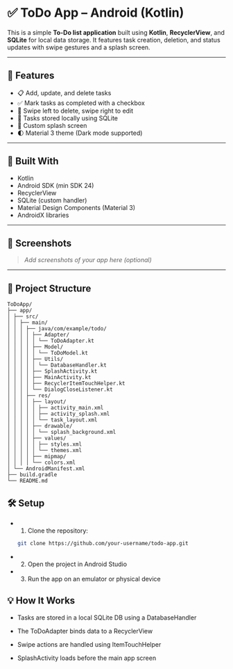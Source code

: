 # ✅ ToDo App – Android (Kotlin)

This is a simple **To-Do list application** built using **Kotlin**, **RecyclerView**, and **SQLite** for local data storage. It features task creation, deletion, and status updates with swipe gestures and a splash screen.

---

## 🚀 Features

- 📋 Add, update, and delete tasks
- ✅ Mark tasks as completed with a checkbox
- 🔄 Swipe left to delete, swipe right to edit
- 💾 Tasks stored locally using SQLite
- 🎨 Custom splash screen
- 🌓 Material 3 theme (Dark mode supported)

---

## 🧰 Built With

- Kotlin
- Android SDK (min SDK 24)
- RecyclerView
- SQLite (custom handler)
- Material Design Components (Material 3)
- AndroidX libraries

---

## 📸 Screenshots

> _Add screenshots of your app here (optional)_

---

## 📂 Project Structure
```
ToDoApp/
├── app/
│ ├── src/
│ │ ├── main/
│ │ │ ├── java/com/example/todo/
│ │ │ │ ├── Adapter/
│ │ │ │ │ └── ToDoAdapter.kt
│ │ │ │ ├── Model/
│ │ │ │ │ └── ToDoModel.kt
│ │ │ │ ├── Utils/
│ │ │ │ │ └── DatabaseHandler.kt
│ │ │ │ ├── SplashActivity.kt
│ │ │ │ ├── MainActivity.kt
│ │ │ │ ├── RecyclerItemTouchHelper.kt
│ │ │ │ └── DialogCloseListener.kt
│ │ │ ├── res/
│ │ │ │ ├── layout/
│ │ │ │ │ ├── activity_main.xml
│ │ │ │ │ ├── activity_splash.xml
│ │ │ │ │ └── task_layout.xml
│ │ │ │ ├── drawable/
│ │ │ │ │ └── splash_background.xml
│ │ │ │ ├── values/
│ │ │ │ │ ├── styles.xml
│ │ │ │ │ └── themes.xml
│ │ │ │ ├── mipmap/
│ │ │ │ └── colors.xml
│ └── AndroidManifest.xml
├── build.gradle
└── README.md
```

## 🛠 Setup

- 1. Clone the repository:
   ```bash
   git clone https://github.com/your-username/todo-app.git
- 2. Open the project in Android Studio

- 3. Run the app on an emulator or physical device


## 💡 How It Works
- Tasks are stored in a local SQLite DB using a DatabaseHandler

- The ToDoAdapter binds data to a RecyclerView

- Swipe actions are handled using ItemTouchHelper

- SplashActivity loads before the main app screen


